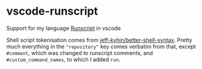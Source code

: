 # vscode-runscript

Support for my language [Runscript](https://github.com/TheOnlyMrCat/runscript) in vscode

Shell script tokenisation comes from [jeff-kyhin/better-shell-syntax](https://github.com/jeff-hykin/better-shell-syntax).
Pretty much everything in the `"repository"` key comes verbatim from that, except `#comment`, which was changed to runscript 
comments, and `#custom_command_names`, to which I added `run`.